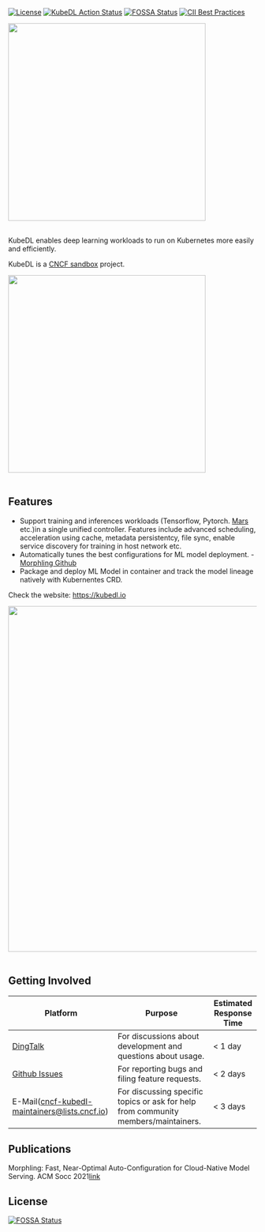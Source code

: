 [![License](https://img.shields.io/badge/license-Apache%202-4EB1BA.svg)](https://www.apache.org/licenses/LICENSE-2.0.html)
[![KubeDL Action Status](https://github.com/kubedl-io/kubedl/workflows/CI/badge.svg)](https://github.com/kubedl-io}/kubedl}/actions)
[![FOSSA Status](https://app.fossa.com/api/projects/git%2Bgithub.com%2Fkubedl-io%2Fkubedl.svg?type=shield)](https://app.fossa.com/projects/git%2Bgithub.com%2Fkubedl-io%2Fkubedl?ref=badge_shield)
[![CII Best Practices](https://bestpractices.coreinfrastructure.org/projects/5072/badge)](https://bestpractices.coreinfrastructure.org/projects/5072)


<div align="left">
 <img src="https://user-images.githubusercontent.com/3662775/134578512-a9f29d92-b2e2-4fc4-b7b5-333926c738ab.png" width="400" title="">
</div> <br/>

KubeDL enables deep learning workloads to run on Kubernetes more easily and efficiently. 

KubeDL is a [CNCF sandbox](https://www.cncf.io/sandbox-projects/) project. 

<div align="left">
    <img src="https://v6d.io/_static/cncf-color.svg" width="400" title="">
</div> <br/>

## Features

- Support training and inferences workloads (Tensorflow, Pytorch. [Mars](https://github.com/mars-project/mars) etc.)in a single unified controller.  Features include advanced scheduling, acceleration using cache, metadata persistentcy, file sync, enable service discovery for training in host network  etc.
- Automatically tunes the best configurations for ML model deployment. - [Morphling Github](https://github.com/alibaba/morphling)
- Package and deploy ML Model in container and track the model lineage natively with Kubernentes CRD.

Check the website: https://kubedl.io


<div align="center">
 <img src="docs/img/kubedl.png" width="700" title="">
</div> <br/>

## Getting Involved

| Platform                                                                                  | Purpose                                                                             | Estimated Response Time |
|-------------------------------------------------------------------------------------------|-------------------------------------------------------------------------------------|-------------------------|
| [DingTalk](https://github.com/kubedl-io/kubedl/blob/master/docs/img/kubedl-dingtalk.png ) | For discussions about development and questions about usage.	                       | < 1 day                 |
| [Github Issues](https://github.com/kubedl-io/kubedl/issues)                               | For reporting bugs and filing feature requests.                                     | < 2 days                |
| E-Mail(cncf-kubedl-maintainers@lists.cncf.io)                                             | For discussing specific topics or ask for help from community members/maintainers.  | < 3 days                |

## Publications

Morphling: Fast, Near-Optimal Auto-Configuration for Cloud-Native Model Serving. ACM Socc 2021[link](https://dl.acm.org/doi/10.1145/3472883.3486987)

## License
[![FOSSA Status](https://app.fossa.com/api/projects/git%2Bgithub.com%2Fkubedl-io%2Fkubedl.svg?type=large)](https://app.fossa.com/projects/git%2Bgithub.com%2Fkubedl-io%2Fkubedl?ref=badge_large)
